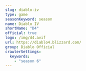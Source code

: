 ```yaml
---
slug: diablo-iv
type: game
seasonKeyword: season
name: Diablo IV
shortName: "D4"
official: true
logo: /img/d4.avif
url: https://diablo4.blizzard.com/
group: Diablo Official
crawlerSettings:
  keywords:
    - "season 6"
---
```

